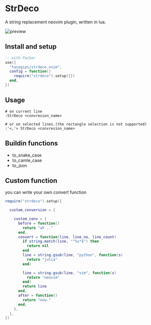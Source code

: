 # StrDeco
A string replacement neovim plugin, written in lua.

![preview](https://github.com/tacogips/strdeco.nvim/blob/main/doc/preview.gif?raw=true)

## Install and setup

```lua
-- with Packer
use({
  "tacogips/strdeco.nvim",
  config = function()
    require("strdeco").setup({})
  end,
})
```

## Usage
```
# on current line
:StrDeco <convresion_name>

# or on selected lines.(the rectangle selection is not supported)
:'<,'> StrDeco <convresion_name>

```

## Buildin functions

- to_snake_case
- to_camle_case
- to_json

## Custom function

you can write your own convert function
```lua
require("strdeco").setup({

  custom_conversion = {

    custom_conv = {
      before = function()
        return "ah .."
      end,
      convert = function(line, line_no, line_count)
        if string.match(line, "^%s*$") then
          return nil
        end
        line = string.gsub(line, "python", function(s)
          return "julia"
        end)

        line = string.gsub(line, "vim", function(s)
          return "neovim"
        end)
        return line
      end,
      after = function()
        return "now."
      end,
    },
  },
})
```
